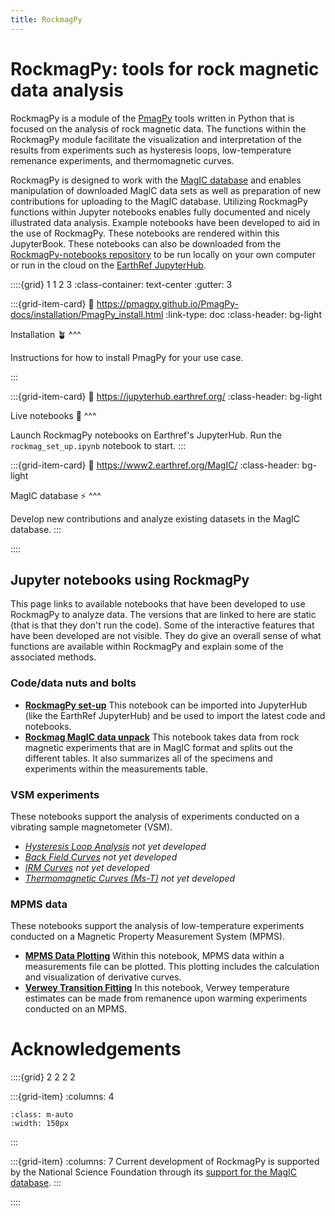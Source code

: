```yaml
---
title: RockmagPy
---
```


# RockmagPy: tools for rock magnetic data analysis

RockmagPy is a module of the [PmagPy](https://pmagpy.github.io/PmagPy-docs/intro.html) tools written in Python that is focused on the analysis of rock magnetic data. The functions within the RockmagPy module facilitate the visualization and interpretation of the results from experiments such as hysteresis loops, low-temperature remenance experiments, and thermomagnetic curves. 

RockmagPy is designed to work with the [MagIC database](https://earthref.org/MagIC) and enables manipulation of downloaded MagIC data sets as well as preparation of new contributions for uploading to the MagIC database. Utilizing RockmagPy functions within Jupyter notebooks enables fully documented and nicely illustrated data analysis. Example notebooks have been developed to aid in the use of RockmagPy. These notebooks are rendered within this JupyterBook. These notebooks can also be downloaded from the [RockmagPy-notebooks repository](https://github.com/pmagpy/rockmagpy-notebooks) to be run locally on your own computer or run in the cloud on the [EarthRef JupyterHub](https://jupyterhub.earthref.org/).

::::{grid} 1 1 2 3
:class-container: text-center
:gutter: 3

:::{grid-item-card}
:link: https://pmagpy.github.io/PmagPy-docs/installation/PmagPy_install.html
:link-type: doc
:class-header: bg-light

Installation 🪴
^^^

Instructions for how to install PmagPy for your use case.

:::

:::{grid-item-card}
:link: https://jupyterhub.earthref.org/
:class-header: bg-light

Live notebooks 🚀
^^^

Launch RockmagPy notebooks on Earthref's JupyterHub. Run the `rockmag_set_up.ipynb` notebook to start.
:::

:::{grid-item-card}
:link: https://www2.earthref.org/MagIC/
:class-header: bg-light

MagIC database ⚡
^^^

Develop new contributions and analyze existing datasets in the MagIC database.
:::

::::

## Jupyter notebooks using RockmagPy

This page links to available notebooks that have been developed to use RockmagPy to analyze data.
The versions that are linked to here are static (that is that they don't run the code).
Some of the interactive features that have been developed are not visible. 
They do give an overall sense of what functions are available within RockmagPy and explain
some of the associated methods.

### Code/data nuts and bolts

- [**RockmagPy set-up**](./rockmag_set_up.ipynb) This notebook can be imported into JupyterHub (like the EarthRef JupyterHub) and be used to import the latest code and notebooks.
- [**Rockmag MagIC data unpack**](./rockmag_data_unpack.ipynb) This notebook takes data from rock magnetic experiments that are in MagIC format and splits out the different tables. It also summarizes all of the specimens and experiments within the measurements table.

### VSM experiments

These notebooks support the analysis of experiments conducted on a vibrating sample magnetometer (VSM).

- [*Hysteresis Loop Analysis*](../hysteresis.ipynb) *not yet developed*
- [*Back Field Curves*](../backfield.ipynb) *not yet developed*
- [*IRM Curves*](../irm_acquisition.ipynb) *not yet developed*
- [*Thermomagnetic Curves (Ms-T)*](../thermomagnetic.ipynb) *not yet developed*

### MPMS data

These notebooks support the analysis of low-temperature experiments conducted on a Magnetic Property Measurement System (MPMS).

- [**MPMS Data Plotting**](../MPMS_plot.ipynb) Within this notebook, MPMS data within a measurements file can be plotted. This plotting includes the calculation and visualization of derivative curves.
- [**Verwey Transition Fitting**](../MPMS_verwey_fit.ipynb) In this notebook, Verwey temperature estimates can be made from remanence upon warming experiments conducted on an MPMS.

# Acknowledgements

::::{grid} 2 2 2 2

:::{grid-item}
:columns: 4

```{image} images/logos/NSF_logo.png
:class: m-auto
:width: 150px
```

:::

:::{grid-item}
:columns: 7
Current development of RockmagPy is supported by the National Science Foundation through its [support for the MagIC database](https://www.nsf.gov/awardsearch/showAward?AWD_ID=2148719).
:::

::::